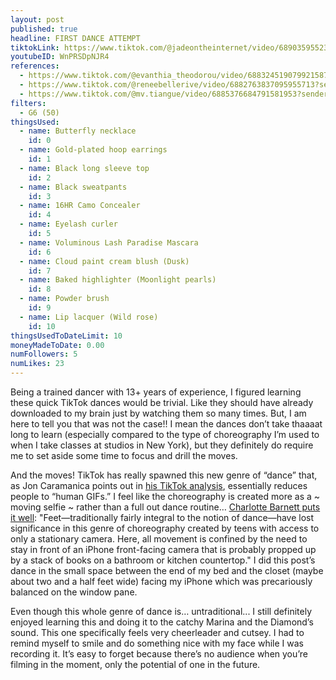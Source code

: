 ```yaml
---
layout: post
published: true
headline: FIRST DANCE ATTEMPT
tiktokLink: https://www.tiktok.com/@jadeontheinternet/video/6890359552341036294
youtubeID: WnPRSDpNJR4
references:
  - https://www.tiktok.com/@evanthia_theodorou/video/6883245190799215878?sender_device=pc&sender_web_id=6891999718790268421&is_from_webapp=1
  - https://www.tiktok.com/@reneebellerive/video/6882763837095955713?sender_device=pc&sender_web_id=6891999718790268421&is_from_webapp=1
  - https://www.tiktok.com/@mv.tiangue/video/6885376684791581953?sender_device=pc&sender_web_id=6891999718790268421&is_from_webapp=1
filters:
  - G6 (50)
thingsUsed:
  - name: Butterfly necklace
    id: 0
  - name: Gold-plated hoop earrings
    id: 1
  - name: Black long sleeve top
    id: 2
  - name: Black sweatpants
    id: 3
  - name: 16HR Camo Concealer
    id: 4
  - name: Eyelash curler
    id: 5
  - name: Voluminous Lash Paradise Mascara
    id: 6
  - name: Cloud paint cream blush (Dusk)
    id: 7
  - name: Baked highlighter (Moonlight pearls)
    id: 8
  - name: Powder brush
    id: 9
  - name: Lip lacquer (Wild rose)
    id: 10
thingsUsedToDateLimit: 10
moneyMadeToDate: 0.00
numFollowers: 5
numLikes: 23
---
```


Being a trained dancer with 13+ years of experience, I figured learning these quick TikTok dances would be trivial. Like they should have already downloaded to my brain just by watching them so many times. But, I am here to tell you that was not the case!! I mean the dances don’t take thaaaat long to learn (especially compared to the type of choreography I’m used to when I take classes at studios in New York), but they definitely do require me to set aside some time to focus and drill the moves.

And the moves! TikTok has really spawned this new genre of “dance” that, as Jon Caramanica points out in [his TikTok analysis](https://www.nytimes.com/interactive/2019/10/10/arts/TIK-TOK.html), essentially reduces people to “human GIFs.” I feel like the choreography is created more as a ~ moving selfie ~ rather than a full out dance routine… [Charlotte Barnett puts it well](https://observer.com/2020/01/tiktok-dance-moves-choreography-history/): "Feet—traditionally fairly integral to the notion of dance—have lost significance in this genre of choreography created by teens with access to only a stationary camera. Here, all movement is confined by the need to stay in front of an iPhone front-facing camera that is probably propped up by a stack of books on a bathroom or kitchen countertop." I did this post’s dance in the small space between the end of my bed and the closet (maybe about two and a half feet wide) facing my iPhone which was precariously balanced on the window pane.

Even though this whole genre of dance is… untraditional... I still definitely enjoyed learning this and doing it to the catchy Marina and the Diamond’s sound. This one specifically feels very cheerleader and cutsey. I had to remind myself to smile and do something nice with my face while I was recording it. It’s easy to forget because there’s no audience when you’re filming in the moment, only the potential of one in the future.
